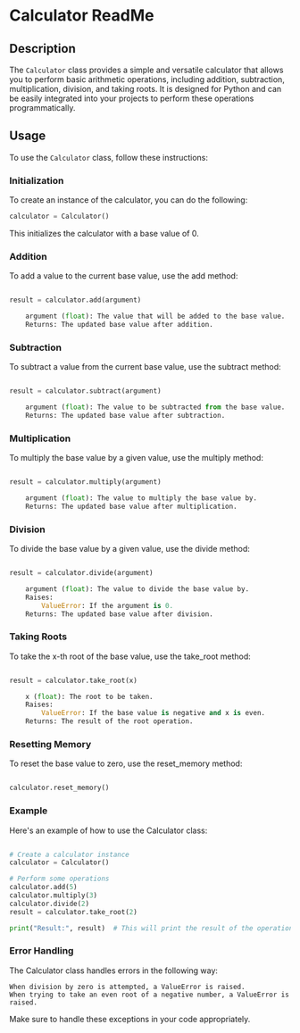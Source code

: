 # Calculator ReadMe

## Description

The `Calculator` class provides a simple and versatile calculator that allows you to perform basic arithmetic operations, including addition, subtraction, multiplication, division, and taking roots. It is designed for Python and can be easily integrated into your projects to perform these operations programmatically.

## Usage

To use the `Calculator` class, follow these instructions:

### Initialization

To create an instance of the calculator, you can do the following:

```python
calculator = Calculator()
```
This initializes the calculator with a base value of 0.

### Addition

To add a value to the current base value, use the add method:

```python

result = calculator.add(argument)

    argument (float): The value that will be added to the base value.
    Returns: The updated base value after addition.

```
### Subtraction

To subtract a value from the current base value, use the subtract method:

```python

result = calculator.subtract(argument)

    argument (float): The value to be subtracted from the base value.
    Returns: The updated base value after subtraction.
```

### Multiplication

To multiply the base value by a given value, use the multiply method:

```python

result = calculator.multiply(argument)

    argument (float): The value to multiply the base value by.
    Returns: The updated base value after multiplication.
```

### Division

To divide the base value by a given value, use the divide method:

```python

result = calculator.divide(argument)

    argument (float): The value to divide the base value by.
    Raises:
        ValueError: If the argument is 0.
    Returns: The updated base value after division.
```

### Taking Roots

To take the x-th root of the base value, use the take_root method:

```python

result = calculator.take_root(x)

    x (float): The root to be taken.
    Raises:
        ValueError: If the base value is negative and x is even.
    Returns: The result of the root operation.
```

### Resetting Memory

To reset the base value to zero, use the reset_memory method:

```python

calculator.reset_memory()
```
### Example

Here's an example of how to use the Calculator class:

```python

# Create a calculator instance
calculator = Calculator()

# Perform some operations
calculator.add(5)
calculator.multiply(3)
calculator.divide(2)
result = calculator.take_root(2)

print("Result:", result)  # This will print the result of the operations.
```
### Error Handling

The Calculator class handles errors in the following way:

    When division by zero is attempted, a ValueError is raised.
    When trying to take an even root of a negative number, a ValueError is raised.

Make sure to handle these exceptions in your code appropriately.